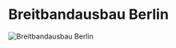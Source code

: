 # Breitbandausbau Berlin

![Breitbandausbau Berlin](https://raw.githubusercontent.com/technologiestiftung/breitband/master/wallpapers/dekstop/breitband-desktop-16-9-1.png)

